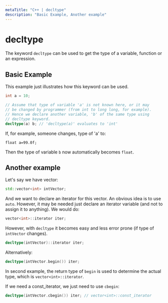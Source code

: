 ```yaml
---
metaTitle: "C++ | decltype"
description: "Basic Example, Another example"
---
```


# decltype


The keyword `decltype` can be used to get the type of a variable, function or an expression.



## Basic Example


This example just illustrates how this keyword can be used.

```cpp
int a = 10;

// Assume that type of variable 'a' is not known here, or it may
// be changed by programmer (from int to long long, for example).
// Hence we declare another variable, 'b' of the same type using 
// decltype keyword.
decltype(a) b; // 'decltype(a)' evaluates to 'int'

```

If, for example, someone changes, type of 'a' to:

`float a=99.0f;`

Then the type of variable `b` now automatically becomes `float`.



## Another example


Let's say we have vector:

```cpp
std::vector<int> intVector;

```

And we want to declare an iterator for this vector. An obvious idea is to use `auto`. However, it may be needed just declare an iterator variable (and not to assign it to anything). We would do:

```cpp
vector<int>::iterator iter;

```

However, with `decltype` it becomes easy and less error prone (if type of `intVector` changes).

```cpp
decltype(intVector)::iterator iter;

```

Alternatively:

```cpp
decltype(intVector.begin()) iter;

```

In second example, the return type of `begin` is used to determine the actual type, which is `vector<int>::iterator`.

If we need a const_iterator, we just need to use `cbegin`:

```cpp
decltype(intVector.cbegin()) iter; // vector<int>::const_iterator

```

